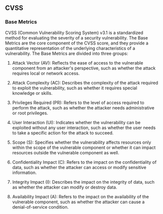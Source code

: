 ## CVSS 

### Base Metrics
CVSS (Common Vulnerability Scoring System) v3.1 is a standardized method for evaluating the severity of a security vulnerability. The Base Metrics are the core component of the CVSS score, and they provide a quantitative representation of the underlying characteristics of a vulnerability. The Base Metrics are divided into three groups:
1.  Attack Vector (AV): Reflects the ease of access to the vulnerable component from an attacker's perspective, such as whether the attack requires local or network access.
    
2.  Attack Complexity (AC): Describes the complexity of the attack required to exploit the vulnerability, such as whether it requires special knowledge or skills.
    
3.  Privileges Required (PR): Refers to the level of access required to perform the attack, such as whether the attacker needs administrative or root privileges.
    
4.  User Interaction (UI): Indicates whether the vulnerability can be exploited without any user interaction, such as whether the user needs to take a specific action for the attack to succeed.
    
5.  Scope (S): Specifies whether the vulnerability affects resources only within the scope of the vulnerable component or whether it can impact resources outside the vulnerable component as well.
    
6.  Confidentiality Impact (C): Refers to the impact on the confidentiality of data, such as whether the attacker can access or modify sensitive information.
    
7.  Integrity Impact (I): Describes the impact on the integrity of data, such as whether the attacker can modify or destroy data.
    
8.  Availability Impact (A): Refers to the impact on the availability of the vulnerable component, such as whether the attacker can cause a denial-of-service condition.
